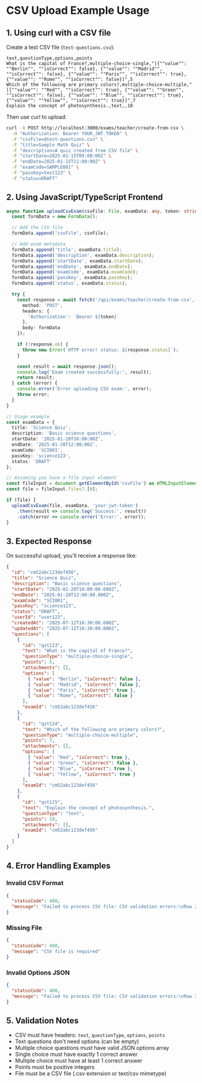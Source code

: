 # CSV Upload Example Usage

## 1. Using curl with a CSV file

Create a test CSV file (`test-questions.csv`):
```csv
text,questionType,options,points
What is the capital of France?,multiple-choice-single,"[{""value"": ""Berlin"", ""isCorrect"": false}, {""value"": ""Madrid"", ""isCorrect"": false}, {""value"": ""Paris"", ""isCorrect"": true}, {""value"": ""Rome"", ""isCorrect"": false}]",5
Which of the following are primary colors?,multiple-choice-multiple,"[{""value"": ""Red"", ""isCorrect"": true}, {""value"": ""Green"", ""isCorrect"": false}, {""value"": ""Blue"", ""isCorrect"": true}, {""value"": ""Yellow"", ""isCorrect"": true}]",7
Explain the concept of photosynthesis.,text,,10
```

Then use curl to upload:
```bash
curl -X POST http://localhost:3000/exams/teacher/create-from-csv \
  -H "Authorization: Bearer YOUR_JWT_TOKEN" \
  -F "csvFile=@test-questions.csv" \
  -F "title=Sample Math Quiz" \
  -F "description=A quiz created from CSV file" \
  -F "startDate=2025-01-15T09:00:00Z" \
  -F "endDate=2025-01-15T11:00:00Z" \
  -F "examCode=SAMPLE001" \
  -F "passKey=test123" \
  -F "status=DRAFT"
```

## 2. Using JavaScript/TypeScript Frontend

```typescript
async function uploadCsvExam(csvFile: File, examData: any, token: string) {
  const formData = new FormData();

  // Add the CSV file
  formData.append('csvFile', csvFile);

  // Add exam metadata
  formData.append('title', examData.title);
  formData.append('description', examData.description);
  formData.append('startDate', examData.startDate);
  formData.append('endDate', examData.endDate);
  formData.append('examCode', examData.examCode);
  formData.append('passKey', examData.passKey);
  formData.append('status', examData.status);

  try {
    const response = await fetch('/api/exams/teacher/create-from-csv', {
      method: 'POST',
      headers: {
        'Authorization': `Bearer ${token}`
      },
      body: formData
    });

    if (!response.ok) {
      throw new Error(`HTTP error! status: ${response.status}`);
    }

    const result = await response.json();
    console.log('Exam created successfully:', result);
    return result;
  } catch (error) {
    console.error('Error uploading CSV exam:', error);
    throw error;
  }
}

// Usage example
const examData = {
  title: 'Science Quiz',
  description: 'Basic science questions',
  startDate: '2025-01-20T10:00:00Z',
  endDate: '2025-01-20T12:00:00Z',
  examCode: 'SCI001',
  passKey: 'science123',
  status: 'DRAFT'
};

// Assuming you have a file input element
const fileInput = document.getElementById('csvFile') as HTMLInputElement;
const file = fileInput.files?.[0];

if (file) {
  uploadCsvExam(file, examData, 'your-jwt-token')
    .then(result => console.log('Success:', result))
    .catch(error => console.error('Error:', error));
}
```

## 3. Expected Response

On successful upload, you'll receive a response like:

```json
{
  "id": "cm52abc123def456",
  "title": "Science Quiz",
  "description": "Basic science questions",
  "startDate": "2025-01-20T10:00:00.000Z",
  "endDate": "2025-01-20T12:00:00.000Z",
  "examCode": "SCI001",
  "passKey": "science123",
  "status": "DRAFT",
  "userId": "user123",
  "createdAt": "2025-07-12T10:30:00.000Z",
  "updatedAt": "2025-07-12T10:30:00.000Z",
  "questions": [
    {
      "id": "qst123",
      "text": "What is the capital of France?",
      "questionType": "multiple-choice-single",
      "points": 5,
      "attachments": [],
      "options": [
        { "value": "Berlin", "isCorrect": false },
        { "value": "Madrid", "isCorrect": false },
        { "value": "Paris", "isCorrect": true },
        { "value": "Rome", "isCorrect": false }
      ],
      "examId": "cm52abc123def456"
    },
    {
      "id": "qst124",
      "text": "Which of the following are primary colors?",
      "questionType": "multiple-choice-multiple",
      "points": 7,
      "attachments": [],
      "options": [
        { "value": "Red", "isCorrect": true },
        { "value": "Green", "isCorrect": false },
        { "value": "Blue", "isCorrect": true },
        { "value": "Yellow", "isCorrect": true }
      ],
      "examId": "cm52abc123def456"
    },
    {
      "id": "qst125",
      "text": "Explain the concept of photosynthesis.",
      "questionType": "text",
      "points": 10,
      "attachments": [],
      "examId": "cm52abc123def456"
    }
  ]
}
```

## 4. Error Handling Examples

### Invalid CSV Format
```json
{
  "statusCode": 400,
  "message": "Failed to process CSV file: CSV validation errors:\nRow 2: Required field 'text' is missing\nRow 3: Invalid questionType 'invalid-type'"
}
```

### Missing File
```json
{
  "statusCode": 400,
  "message": "CSV file is required"
}
```

### Invalid Options JSON
```json
{
  "statusCode": 400,
  "message": "Failed to process CSV file: CSV validation errors:\nRow 2: Invalid JSON format in options field"
}
```

## 5. Validation Notes

- CSV must have headers: `text`, `questionType`, `options`, `points`
- Text questions don't need options (can be empty)
- Multiple choice questions must have valid JSON options array
- Single choice must have exactly 1 correct answer
- Multiple choice must have at least 1 correct answer
- Points must be positive integers
- File must be a CSV file (.csv extension or text/csv mimetype)
